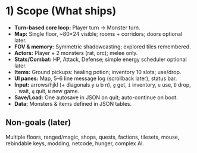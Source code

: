 # 1) Scope (What ships)

- **Turn-based core loop:** Player turn → Monster turn.
- **Map:** Single floor, ~80×24 visible; rooms + corridors; doors optional later.
- **FOV & memory:** Symmetric shadowcasting; explored tiles remembered.
- **Actors:** Player + 2 monsters (rat, orc); melee only.
- **Stats/Combat:** HP, Attack, Defense; simple energy scheduler optional later.
- **Items:** Ground pickups: healing potion; inventory 10 slots; use/drop.
- **UI panes:** Map, 5–6 line message log (scrollback later), status bar.
- **Input:** arrows/hjkl (+ diagonals y u b n), `g` get, `i` inventory, `u` use, `D` drop, `.` wait, `q` quit, `N` new game.
- **Save/Load:** One autosave in JSON on quit; auto-continue on boot.
- **Data:** Monsters & items defined in JSON tables.

## Non-goals (later)
Multiple floors, ranged/magic, shops, quests, factions, tilesets, mouse, rebindable keys, modding, netcode, hunger, complex AI.
